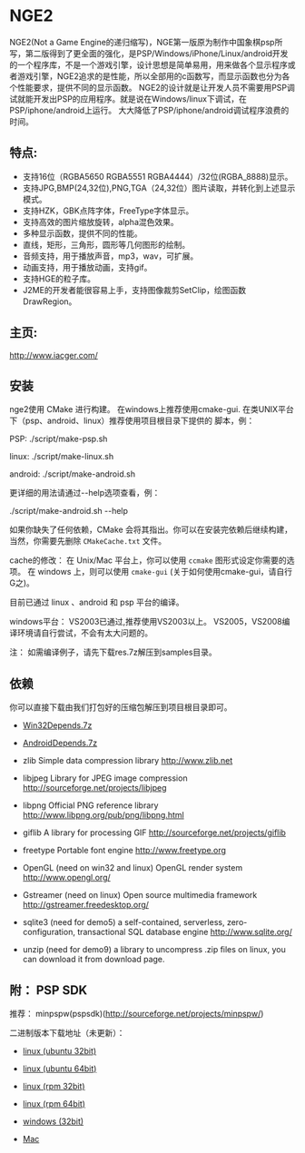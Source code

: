 NGE2
====

NGE2(Not a Game Engine的递归缩写)，NGE第一版原为制作中国象棋psp所写，第二版得到了更全面的强化，是PSP/Windows/iPhone/Linux/android开发的一个程序库，不是一个游戏引擎，设计思想是简单易用，用来做各个显示程序或者游戏引擎，NGE2追求的是性能，所以全部用的c函数写，而显示函数也分为各个性能要求，提供不同的显示函数。 NGE2的设计就是让开发人员不需要用PSP调试就能开发出PSP的应用程序。就是说在Windows/linux下调试，在PSP/iphone/android上运行。 大大降低了PSP/iphone/android调试程序浪费的时间。

特点:
---------
* 支持16位（RGBA5650 RGBA5551 RGBA4444）/32位(RGBA_8888)显示。
* 支持JPG,BMP(24,32位),PNG,TGA（24,32位）图片读取，并转化到上述显示模式。
* 支持HZK，GBK点阵字体，FreeType字体显示。
* 支持高效的图片缩放旋转，alpha混色效果。
* 多种显示函数，提供不同的性能。
* 直线，矩形，三角形，圆形等几何图形的绘制。
* 音频支持，用于播放声音，mp3，wav，可扩展。
* 动画支持，用于播放动画，支持gif。
* 支持HGE的粒子库。
* J2ME的开发者能很容易上手，支持图像裁剪SetClip，绘图函数DrawRegion。

主页:
----------
http://www.iacger.com/

安装
---------

nge2使用 CMake 进行构建。
在windows上推荐使用cmake-gui.
在类UNIX平台下（psp、android、linux）推荐使用项目根目录下提供的
脚本，例：

PSP:
./script/make-psp.sh

linux:
./script/make-linux.sh

android:
./script/make-android.sh

更详细的用法请通过--help选项查看，例：

./script/make-android.sh --help

如果你缺失了任何依赖，CMake 会将其指出。你可以在安装完依赖后继续构建，当然，你需要先删除 `CMakeCache.txt` 文件。

cache的修改：
在 Unix/Mac 平台上，你可以使用 `ccmake` 图形式设定你需要的选项。
在 windows 上，则可以使用 `cmake-gui` (关于如何使用cmake-gui，请自行G之)。

目前已通过 linux 、android 和 psp 平台的编译。

windows平台：
VS2003已通过,推荐使用VS2003以上。
VS2005，VS2008编译环境请自行尝试，不会有太大问题的。

注：
如需编译例子，请先下载res.7z解压到samples目录。

依赖
---------
你可以直接下载由我们打包好的压缩包解压到项目根目录即可。
* [Win32Depends.7z](https://open.ge.tt/1/files/7Th6r3E/0/blob)
* [AndroidDepends.7z](https://github.com/downloads/ifreedom/libnge2/AndroidDepends.7z)

* zlib
Simple data compression library
http://www.zlib.net

* libjpeg
Library for JPEG image compression
http://sourceforge.net/projects/libjpeg

* libpng
Official PNG reference library
http://www.libpng.org/pub/png/libpng.html

* giflib
A library for processing GIF
http://sourceforge.net/projects/giflib

* freetype
Portable font engine
http://www.freetype.org

* OpenGL (need on win32 and linux)
OpenGL render system
http://www.opengl.org/

* Gstreamer (need on linux)
Open source multimedia framework
http://gstreamer.freedesktop.org/

* sqlite3 (need for demo5)
a self-contained, serverless, zero-configuration, transactional SQL database engine
http://www.sqlite.org/

* unzip (need for demo9)
a library to uncompress .zip files
on linux, you can download it from download page.

附： PSP SDK
---------------
推荐：
minpspw(pspsdk)(http://sourceforge.net/projects/minpspw/)

二进制版本下载地址（未更新）：

* [linux (ubuntu 32bit)](http://sourceforge.net/projects/minpspw/files/SDK%20%2B%20devpak/pspsdk%200.11.1/minpspw_0.11.1-1ubuntu0_i386.deb/download)

* [linux (ubuntu 64bit)](http://sourceforge.net/projects/minpspw/files/SDK%20%2B%20devpak/pspsdk%200.11.1/minpspw_0.11.1-1ubuntu0_amd64.deb/download)

* [linux (rpm 32bit)](http://sourceforge.net/projects/minpspw/files/SDK%20%2B%20devpak/pspsdk%200.11.1/minpspw-pspsdk-0.11.1-1.i386.rpm/download)

* [linux (rpm 64bit)](http://sourceforge.net/projects/minpspw/files/SDK%20%2B%20devpak/pspsdk%200.11.1/minpspw-pspsdk-0.11.1-1.x86_64.rpm/download)

* [windows (32bit)](http://sourceforge.net/projects/minpspw/files/SDK%20%2B%20devpak/pspsdk%200.11.1/pspsdk-setup-0.11.1.exe/download)

* [Mac](http://sourceforge.net/projects/minpspw/files/SDK%20%2B%20devpak/pspsdk%200.11.1/MinPSP%200.11%20Mac.mpkg/download)
